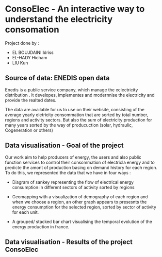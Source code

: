 # ConsoElec  - An interactive way to understand the electricity consomation

Project done by : 
- EL BOUJDAINI Idriss 
- EL-HADY Hicham 
- LIU Kun  

## Source of data: ENEDIS open data

Enedis is a public service company, which manage the eclectricity distribution . It developes, implementes and modernnise the electricity and provide the realted dates.

The data are available for us to use on their website, consisting of the average yearly eletricity consommation that are sorted by total number, regions and activity sectors. But also the sum of electricity production for many years sorted by the way of producuction (solar, hydraulic, Cogeneration or others)  

## Data visualisation - Goal of the project
Our work aim to help producers of energy, the users and also public function services to control their consommation of electricla energy and to predicte the amont of production basing on demand history for each region. To do this, we represented the data that we have in four ways : 

- Diagram of sankey representing the flow of electrical energy consumption in different sectors of activity sorted by regions

- Geomapping with a visualization of demography of each region and when we choose a region, an other graph appears to presesnts the energy consumption for the selected region, sorted by sector of activity for each unit.

- A grouped/ stacked bar chart visualising the temporal evolution of the energy production in france.

## Data visualisation - Results of the project ConsoElec




